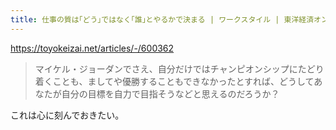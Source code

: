 ```yaml
---
title: 仕事の質は｢どう｣ではなく｢誰｣とやるかで決まる | ワークスタイル | 東洋経済オンライン | 社会をよくする経済ニュース
---
```


https://toyokeizai.net/articles/-/600362

> マイケル・ジョーダンでさえ、自分だけではチャンピオンシップにたどり着くことも、ましてや優勝することもできなかったとすれば、どうしてあなたが自分の目標を自力で目指そうなどと思えるのだろうか？

これは心に刻んでおきたい。
